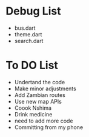 # Debug List

* bus.dart
* theme.dart
* search.dart

# To DO List
* Undertand the code
* Make minor adjustments
* Add Zambian routes
* Use new map APIs
* Coook Nshima
* Drink medicine
* need to add more code
* Committing from my phone
